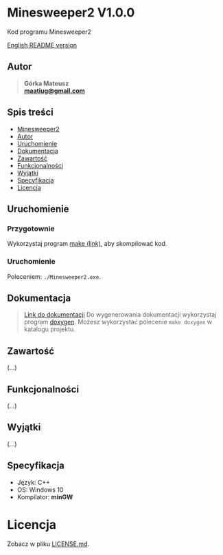 # Minesweeper2 V1.0.0
Kod programu Minesweeper2
<!-- TODO krótki opis -->

[English README version](README.eng.md)

## Autor
>   **Górka Mateusz**\
>   **maatiug@gmail.com**
<!-- TODO jaki mail? -->

## Spis treści
- [Minesweeper2](#Minesweeper2)
- [Autor](#Autor)
- [Uruchomienie](#Uruchomienie)
- [Dokumentacja](#Dokumentacja)
- [Zawartość](#Zawartość)
- [Funkcjonalności](#Funkcjonalności)
- [Wyjątki](#Wyjątki)
- [Specyfikacja](#Specyfikacja)
- [Licencja](#Licencja)

## Uruchomienie
### Przygotownie
Wykorzystaj program [make (link)](http://gnuwin32.sourceforge.net/packages/make.htm), aby skompilować kod.

### Uruchomienie
Poleceniem: `./Minesweeper2.exe`.

## Dokumentacja
> [Link do dokumentacji](dox/html/index.phtml)
Do wygenerowania dokumentacji wykorzystaj program [doxygen](http://doxygen.nl).
Możesz wykorzystać polecenie `make doxygen` w katalogu projektu.

## Zawartość
(...)

## Funkcjonalności
(...)

## Wyjątki
(...)

## Specyfikacja
- Język: C++
- OS: Windows 10
- Kompilator: **minGW**

# Licencja
Zobacz w pliku [LICENSE.md](LICENSE.md).